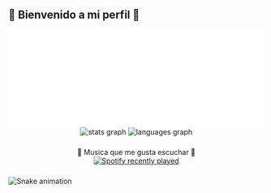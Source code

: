 ## 👋 Bienvenido a mi perfil 👋
<div align="center">
  <div align="center">
    <img src="banner.svg" alt="my_banner">
  </div>
</div>


<div align="center">
  <img src="https://github-readme-stats.vercel.app/api?username=OctavioFloG&hide_title=false&hide_rank=false&show_icons=true&include_all_commits=true&count_private=true&disable_animations=false&theme=dracula&locale=en&hide_border=false&order=1" height="150" alt="stats graph"  />
  <img src="https://github-readme-stats.vercel.app/api/top-langs?username=OctavioFloG&locale=en&hide_title=false&layout=compact&card_width=320&langs_count=5&theme=dracula&hide_border=false&order=2" height="150" alt="languages graph"  />
</div>

###
<div align="center">
🎵 Musica que me gusta escuchar 🎵
</div>

<div align="center">
  <a href="https://open.spotify.com/user/yaehchr5zhfwkewpbgpxbxdd7">
    <img src="https://spotify-recently-played-readme.vercel.app/api?user=yaehchr5zhfwkewpbgpxbxdd7&count=7&unique=false&width=660" alt="Spotify recently played"  />
  </a>
</div>

###

<img src="https://raw.githubusercontent.com/OctavioFloG/OctavioFloG/output/snake.svg" alt="Snake animation" />

###
<!--
**OctavioFloG/OctavioFloG** is a ✨ _special_ ✨ repository because its `README.md` (this file) appears on your GitHub profile.

Here are some ideas to get you started:

- 🔭 I’m currently working on ...
- 🌱 I’m currently learning ...
- 👯 I’m looking to collaborate on ...
- 🤔 I’m looking for help with ...
- 💬 Ask me about ...
- 📫 How to reach me: ...
- 😄 Pronouns: ...
- ⚡ Fun fact: ...
-->
